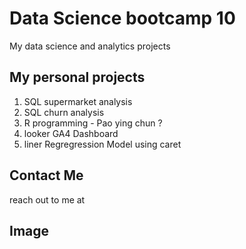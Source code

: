 # Data Science bootcamp 10
My data science and analytics projects

## My personal projects
1. SQL supermarket analysis
2. SQL churn analysis
3. R programming - Pao ying chun ?
4. looker GA4 Dashboard
5. liner Regregression Model using caret

## Contact Me
reach out to me at 

## Image
